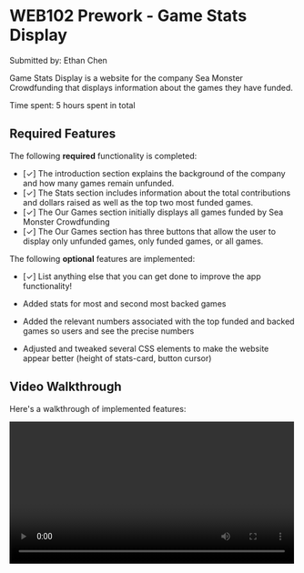 # WEB102 Prework - Game Stats Display

Submitted by: Ethan Chen

Game Stats Display is a website for the company Sea Monster Crowdfunding that displays information about the games they have funded.

Time spent: 5 hours spent in total

## Required Features

The following **required** functionality is completed:

* [✓] The introduction section explains the background of the company and how many games remain unfunded.
* [✓] The Stats section includes information about the total contributions and dollars raised as well as the top two most funded games.
* [✓] The Our Games section initially displays all games funded by Sea Monster Crowdfunding
* [✓] The Our Games section has three buttons that allow the user to display only unfunded games, only funded games, or all games.

The following **optional** features are implemented:

* [✓] List anything else that you can get done to improve the app functionality!

* Added stats for most and second most backed games
* Added the relevant numbers associated with the top funded and backed games so users and see the precise numbers
* Adjusted and tweaked several CSS elements to make the website appear better (height of stats-card, button cursor)

## Video Walkthrough

Here's a walkthrough of implemented features:

<video width="500">

## Notes

Describe any challenges encountered while building the app.

There was not much of a challenge, everything went quite smoothly and it was a fun puzzle-like experience decoding each
document and its password. The most challenging part was probably destructuring as that is something I've never done
before, so it did take me a little bit to get the hang of that.

## License

    Copyright [yyyy] [name of copyright owner]

    Licensed under the Apache License, Version 2.0 (the "License");
    you may not use this file except in compliance with the License.
    You may obtain a copy of the License at

        http://www.apache.org/licenses/LICENSE-2.0

    Unless required by applicable law or agreed to in writing, software
    distributed under the License is distributed on an "AS IS" BASIS,
    WITHOUT WARRANTIES OR CONDITIONS OF ANY KIND, either express or implied.
    See the License for the specific language governing permissions and
    limitations under the License.
